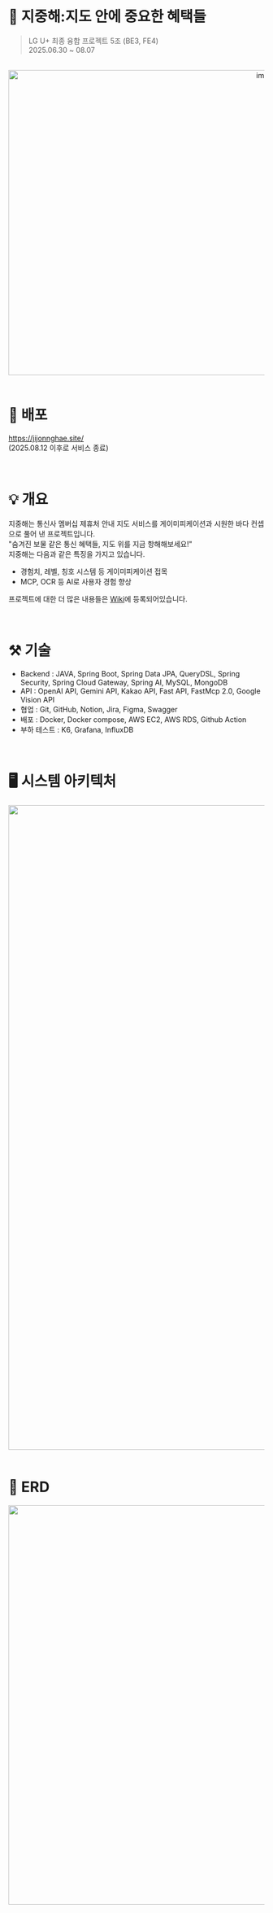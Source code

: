 # 🌊 지중해:지도 안에 중요한 혜택들
> LG U+ 최종 융합 프로젝트 5조 (BE3, FE4)  
> 2025.06.30 ~ 08.07

<br>
<div align = "center">
<img width="1000" height="600" alt="image" src="https://github.com/user-attachments/assets/08da01e1-855a-4be3-9190-9456d8fae57a" />
</div>
<br>

# 📮 배포
https://jijonnghae.site/  
(2025.08.12 이후로 서비스 종료)

<br>

# 💡 개요
지중해는 통신사 멤버십 제휴처 안내 지도 서비스를 게이미피케이션과 시원한 바다 컨셉으로 풀어 낸 프로젝트입니다.  
"숨겨진 보물 같은 통신 혜택들, 지도 위를 지금 항해해보세요!"  
지중해는 다음과 같은 특징을 가지고 있습니다.

- 경험치, 레벨, 칭호 시스템 등 게이미피케이션 접목  
- MCP, OCR 등 AI로 사용자 경험 향상  

프로젝트에 대한 더 많은 내용들은 [Wiki](https://github.com/taeaeaexin/URECA-Final-JJH/wiki)에 등록되어있습니다.

<br>

# ⚒️ 기술
- Backend : JAVA, Spring Boot, Spring Data JPA, QueryDSL, Spring Security, Spring Cloud Gateway, Spring AI, MySQL, MongoDB
- API : OpenAI API, Gemini API, Kakao API, Fast API, FastMcp 2.0, Google Vision API
- 협업 : Git, GitHub, Notion, Jira, Figma, Swagger
- 배포 : Docker, Docker compose, AWS EC2, AWS RDS, Github Action
- 부하 테스트 : K6, Grafana, InfluxDB

<br>

# 🖥️ 시스템 아키텍처

<div align = "center">
<img width="2000" height="1267" alt="image" src="https://github.com/user-attachments/assets/9daf7665-fd10-4792-aa3f-566df007163e" />
</div>
<br>

# 💾 ERD

<div align = "center">
<img width="1482" height="785" alt="image" src="https://github.com/user-attachments/assets/10405f83-c9f3-42e7-a25e-51a875f48180" />
</div>
<br>
